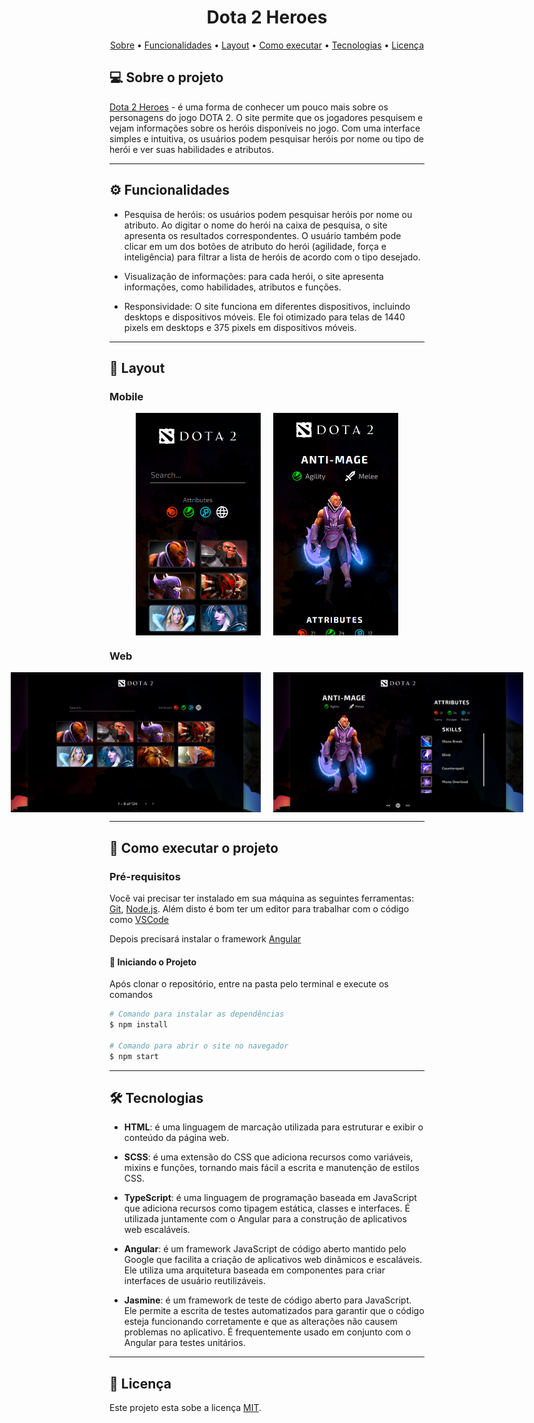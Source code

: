 <h1 align="center">
   Dota 2 Heroes
</h1>

<p align="center">
 <a href="#-sobre-o-projeto">Sobre</a> •
 <a href="#funcionalidades">Funcionalidades</a> •
 <a href="#-layout">Layout</a> • 
 <a href="#-como-executar-o-projeto">Como executar</a> • 
 <a href="#-tecnologias">Tecnologias</a> • 
 <a href="#user-content--licença">Licença</a>
</p>


## 💻 Sobre o projeto

[Dota 2 Heroes](https://valinor-challenge.vercel.app/heroes) - é uma forma de conhecer um pouco mais sobre os personagens do jogo DOTA 2. O site permite que os jogadores pesquisem e vejam informações sobre os heróis disponíveis no jogo. Com uma interface simples e intuitiva, os usuários podem pesquisar heróis por nome ou tipo de herói e ver suas habilidades e atributos.

---

## ⚙️ Funcionalidades

- Pesquisa de heróis: os usuários podem pesquisar heróis por nome ou atributo. Ao digitar o nome do herói na caixa de pesquisa, o site apresenta os resultados correspondentes. O usuário também pode clicar em um dos botões de atributo do herói (agilidade, força e inteligência) para filtrar a lista de heróis de acordo com o tipo desejado.

- Visualização de informações: para cada herói, o site apresenta informações, como habilidades, atributos e funções.

- Responsividade: O site funciona em diferentes dispositivos, incluindo desktops e dispositivos móveis. Ele foi otimizado para telas de 1440 pixels em desktops e 375 pixels em dispositivos móveis.

---

## 🎨 Layout

### Mobile

<p align="center" style="display: flex; align-items: flex-start; justify-content: center; gap: 20px;">
  <img alt="Dota2 Heroes Mobile" title="Dota 2 Heroes Mobile" src="design/mobile-1.png" width="200px">
  <img alt="Dota2 Heroes Mobile Details" title="Dota2 Heroes Mobile Details" src="design/mobile-2.png" width="200px">
</p>

### Web

<p align="center" style="display: flex; align-items: flex-start; justify-content: center; gap: 20px;">
  <img alt="Dota2 Heroes" title="Dota 2 Heroes Mobile" src="design/desktop-1.png" width="400px">
  <img alt="Dota2 Heroes Details" title="Dota2 Heroes Mobile Details" src="design/desktop-2.png" width="400px">
</p>

---
## 🚀 Como executar o projeto

### Pré-requisitos

Você vai precisar ter instalado em sua máquina as seguintes ferramentas:
[Git](https://git-scm.com), [Node.js](https://nodejs.org/en/). 
Além disto é bom ter um editor para trabalhar com o código como [VSCode](https://code.visualstudio.com/)

Depois precisará instalar o framework [Angular](https://angular.io/)

#### 🎲 Iniciando o Projeto

Após clonar o repositório, entre na pasta pelo terminal e execute os comandos

```bash
# Comando para instalar as dependências
$ npm install

# Comando para abrir o site no navegador
$ npm start
```
---
## 🛠 Tecnologias

- **HTML**: é uma linguagem de marcação utilizada para estruturar e exibir o conteúdo da página web.

- **SCSS**: é uma extensão do CSS que adiciona recursos como variáveis, mixins e funções, tornando mais fácil a escrita e manutenção de estilos CSS.

- **TypeScript**: é uma linguagem de programação baseada em JavaScript que adiciona recursos como tipagem estática, classes e interfaces. É utilizada juntamente com o Angular para a construção de aplicativos web escaláveis.

- **Angular**: é um framework JavaScript de código aberto mantido pelo Google que facilita a criação de aplicativos web dinâmicos e escaláveis. Ele utiliza uma arquitetura baseada em componentes para criar interfaces de usuário reutilizáveis.

- **Jasmine**: é um framework de teste de código aberto para JavaScript. Ele permite a escrita de testes automatizados para garantir que o código esteja funcionando corretamente e que as alterações não causem problemas no aplicativo. É frequentemente usado em conjunto com o Angular para testes unitários.

---

## 📝 Licença

Este projeto esta sobe a licença [MIT](./LICENSE).
